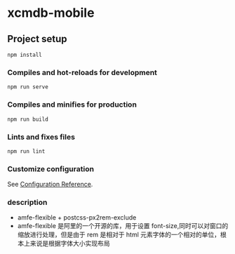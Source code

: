# xcmdb-mobile

## Project setup
```
npm install
```

### Compiles and hot-reloads for development
```
npm run serve
```

### Compiles and minifies for production
```
npm run build
```

### Lints and fixes files
```
npm run lint
```

### Customize configuration
See [Configuration Reference](https://cli.vuejs.org/config/).

### description
- amfe-flexible + postcss-px2rem-exclude
- amfe-flexible 是阿里的一个开源的库，用于设置 font-size,同时可以对窗口的缩放进行处理，但是由于 rem 是相对于 html 元素字体的一个相对的单位，根本上来说是根据字体大小实现布局
